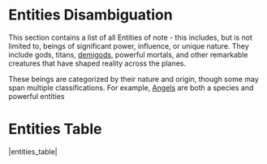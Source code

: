 # Entities Disambiguation

This section contains a list of all Entities of note - this includes, but is not limited to, beings of significant power, influence, or unique nature. They include gods, titans, [demigods](../species/demigod/index.md), powerful mortals, and other remarkable creatures that have shaped reality across the planes.

These beings are categorized by their nature and origin, though some may span multiple classifications. For example, [Angels](../species/angel/index.md) are both a species and powerful entities

# Entities Table

|entities_table|